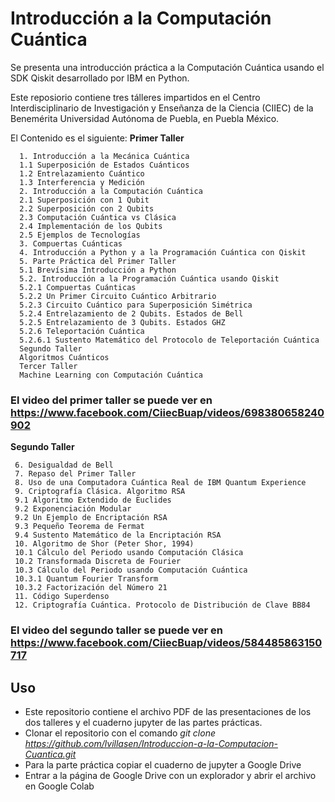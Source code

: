 # Introducción a la Computación Cuántica
Se presenta una introducción práctica a la Computación Cuántica usando el SDK Qiskit desarrollado por IBM en Python. 

Este reposiorio contiene tres tálleres impartidos en el Centro Interdisciplinario de Investigación y Enseñanza de la Ciencia (CIIEC) de la Benemérita Universidad Autónoma de Puebla, en Puebla México.

El Contenido es el siguiente:
**Primer Taller**
```                       
  1. Introducción a la Mecánica Cuántica
  1.1 Superposición de Estados Cuánticos
  1.2 Entrelazamiento Cuántico
  1.3 Interferencia y Medición
  2. Introducción a la Computación Cuántica
  2.1 Superposición con 1 Qubit
  2.2 Superposición con 2 Qubits
  2.3 Computación Cuántica vs Clásica
  2.4 Implementación de los Qubits
  2.5 Ejemplos de Tecnologías
  3. Compuertas Cuánticas
  4. Introducción a Python y a la Programación Cuántica con Qiskit
  5. Parte Práctica del Primer Taller
  5.1 Brevísima Introducción a Python
  5.2. Introducción a la Programación Cuántica usando Qiskit
  5.2.1 Compuertas Cuánticas
  5.2.2 Un Primer Circuito Cuántico Arbitrario
  5.2.3 Circuito Cuántico para Superposición Simétrica
  5.2.4 Entrelazamiento de 2 Qubits. Estados de Bell
  5.2.5 Entrelazamiento de 3 Qubits. Estados GHZ
  5.2.6 Teleportación Cuántica
  5.2.6.1 Sustento Matemático del Protocolo de Teleportación Cuántica
  Segundo Taller
  Algoritmos Cuánticos
  Tercer Taller
  Machine Learning con Computación Cuántica
```  
### El video del primer taller se puede ver en https://www.facebook.com/CiiecBuap/videos/698380658240902
 
**Segundo Taller**
 ```  
  6. Desigualdad de Bell
  7. Repaso del Primer Taller
  8. Uso de una Computadora Cuántica Real de IBM Quantum Experience
  9. Criptografía Clásica. Algoritmo RSA
  9.1 Algoritmo Extendido de Euclides
  9.2 Exponenciación Modular
  9.2 Un Ejemplo de Encriptación RSA
  9.3 Pequeño Teorema de Fermat
  9.4 Sustento Matemático de la Encriptación RSA
  10. Algoritmo de Shor (Peter Shor, 1994)
  10.1 Cálculo del Periodo usando Computación Clásica
  10.2 Transformada Discreta de Fourier
  10.3 Cálculo del Periodo usando Computación Cuántica
  10.3.1 Quantum Fourier Transform
  10.3.2 Factorización del Número 21
  11. Código Superdenso
  12. Criptografía Cuántica. Protocolo de Distribución de Clave BB84
```   
### El video del segundo taller se puede ver en https://www.facebook.com/CiiecBuap/videos/584485863150717

## Uso
- Este repositorio contiene el archivo PDF de las presentaciones de los dos talleres y el cuaderno jupyter de las partes prácticas.
- Clonar el repositorio con el comando *git clone https://github.com/lvillasen/Introduccion-a-la-Computacion-Cuantica.git*
- Para la parte práctica copiar el cuaderno de jupyter a Google Drive
- Entrar a la página de Google Drive con un explorador y abrir el archivo en Google Colab
